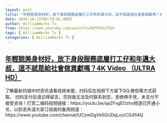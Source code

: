 ```yaml
---
layout: post
title: "年輕貌美身材好，放下身段服務底層打工仔和年邁大叔，這不就是給社會做貢獻嗎？4K Video （ULTRA HD）"
date: 2020-10-13T08:59:01.000Z
author: WilliamWorks Tv
from: https://www.youtube.com/watch?v=hQfRfHilPG4
tags: [ WilliamWorks Tv ]
categories: [ WilliamWorks Tv ]
---
```

<!--1602579541000-->
[年輕貌美身材好，放下身段服務底層打工仔和年邁大叔，這不就是給社會做貢獻嗎？4K Video （ULTRA HD）](https://www.youtube.com/watch?v=hQfRfHilPG4)
------

<div>
了解最新的城中村资讯请看视频末尾，扫码后在视频下方留下QQ,微信等方式获取。 扫码支付后请记得留言，否则我无法及时联系到您，拒绝伸手党，未支付不接受咨询！打赏二维码视频链接：https://youtu.be/qaZFvgEOzho频道已开通小号，以防丢失请大家订阅我的备用频道：https://www.youtube.com/channel/UCzmDgVe5QUDqLoizCGd1l4Q
</div>
